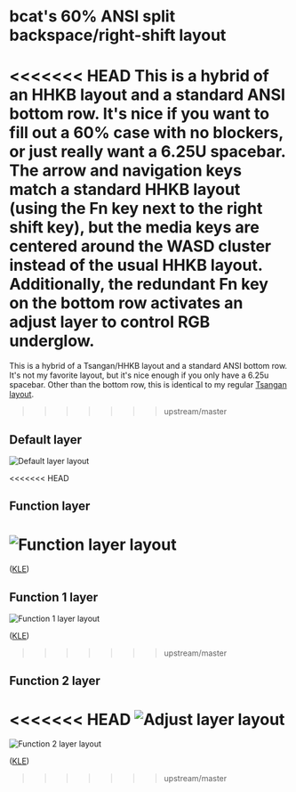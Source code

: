 # bcat's 60% ANSI split backspace/right-shift layout

<<<<<<< HEAD
This is a hybrid of an HHKB layout and a standard ANSI bottom row. It's nice if
you want to fill out a 60% case with no blockers, or just really want a 6.25U
spacebar. The arrow and navigation keys match a standard HHKB layout (using the
Fn key next to the right shift key), but the media keys are centered around the
WASD cluster instead of the usual HHKB layout. Additionally, the redundant Fn
key on the bottom row activates an adjust layer to control RGB underglow.
=======
This is a hybrid of a Tsangan/HHKB layout and a standard ANSI bottom row. It's
not my favorite layout, but it's nice enough if you only have a 6.25u spacebar.
Other than the bottom row, this is identical to my regular [Tsangan
layout](https://github.com/qmk/qmk_firmware/tree/master/layouts/community/60_tsangan_hhkb/bcat).
>>>>>>> upstream/master

## Default layer

![Default layer layout](https://i.imgur.com/auP2mWT.png)

<<<<<<< HEAD
## Function layer

![Function layer layout](https://i.imgur.com/8dr5ktH.png)
=======
([KLE](http://www.keyboard-layout-editor.com/#/gists/327b41b5a933b3d44bf60ca9822e85dc))

## Function 1 layer

![Function 1 layer layout](https://i.imgur.com/iRNy6Zy.png)

([KLE](http://www.keyboard-layout-editor.com/#/gists/c7a55e75285d474b6301140eaf53f915))
>>>>>>> upstream/master

## Function 2 layer

<<<<<<< HEAD
![Adjust layer layout](https://i.imgur.com/78PBNt6.png)
=======
![Function 2 layer layout](https://i.imgur.com/vJaCzVo.png)

([KLE](http://www.keyboard-layout-editor.com/#/gists/6e1068e4f91bbacccaf5ac0acbeec79c))
>>>>>>> upstream/master
